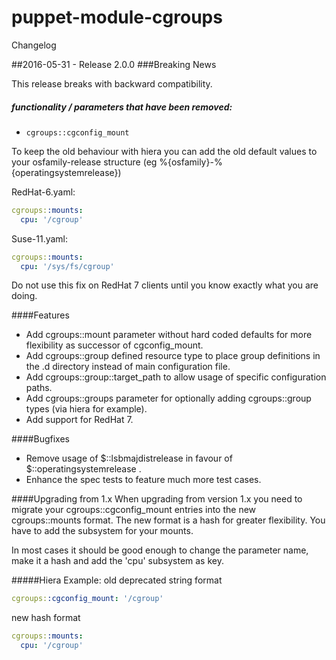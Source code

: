 # puppet-module-cgroups

Changelog

##2016-05-31 - Release 2.0.0
###Breaking News

This release breaks with backward compatibility.

##### functionality / parameters that have been removed:
- ```cgroups::cgconfig_mount```

To keep the old behaviour with hiera you can add the old default values to your osfamily-release structure (eg %{osfamily}-%{operatingsystemrelease})

RedHat-6.yaml:
```yaml
cgroups::mounts:
  cpu: '/cgroup'
```

Suse-11.yaml:
```yaml
cgroups::mounts:
  cpu: '/sys/fs/cgroup'
```

Do not use this fix on RedHat 7 clients until you know exactly what you are doing.

####Features
- Add cgroups::mount parameter without hard coded defaults for more flexibility as successor of cgconfig_mount.
- Add cgroups::group defined resource type to place group definitions in the .d directory instead of main configuration file.
- Add cgroups::group::target_path to allow usage of specific configuration paths.
- Add cgroups::groups parameter for optionally adding cgroups::group types (via hiera for example).
- Add support for RedHat 7.

####Bugfixes
- Remove usage of $::lsbmajdistrelease in favour of $::operatingsystemrelease .
- Enhance the spec tests to feature much more test cases.

####Upgrading from 1.x
When upgrading from version 1.x you need to migrate your cgroups::cgconfig_mount entries into the new cgroups::mounts format.
The new format is a hash for greater flexibility. You have to add the subsystem for your mounts.

In most cases it should be good enough to change the parameter name, make it a hash and add the 'cpu' subsystem as key.

#####Hiera Example:
old deprecated string format
```yaml
cgroups::cgconfig_mount: '/cgroup'
```

new hash format
```yaml
cgroups::mounts:
  cpu: '/cgroup'
```
